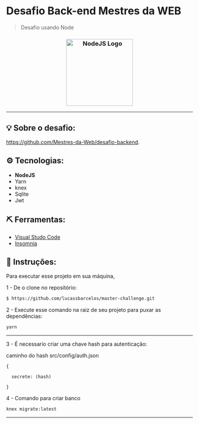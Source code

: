 # Desafio Back-end Mestres da WEB

> Desafio usando Node 

<h3 align="center">
  <img alt="NodeJS Logo" 
    src="https://camo.githubusercontent.com/cd88c471b7792557ac0b208fe9d8d7da19173cb7/68747470733a2f2f61727261796f75746f66696e6465782e66696c65732e776f726470726573732e636f6d2f323031372f30362f6e6f64652e706e67" width="180px"/>
</h3>

<hr/>

## 💡 Sobre o desafio:

https://github.com/Mestres-da-Web/desafio-backend.

## ⚙️ Tecnologias:

- **NodeJS**
- Yarn
- knex
- Sqlite
- Jwt

## ⛏ Ferramentas:

- [Visual Studo Code](https://code.visualstudio.com/download)
- [Insomnia](https://insomnia.rest/download/)

## 🏁 Instruções:

Para executar esse projeto em sua máquina,  

1 - De o clone no repositório:

```bash
$ https://github.com/lucassbarcelos/master-challenge.git
```

2 - Execute esse comando na raiz de seu projeto para puxar as dependências:

```bash
yarn
```

---

3 - É necessario criar uma chave hash para autenticação:

caminho do hash src/config/auth.json

    {

      secrete: (hash)
  
    }

4 - Comando para criar banco 

```bash
knex migrate:latest
```

---
